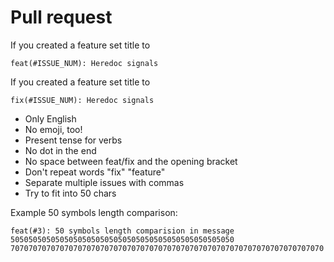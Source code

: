 # Pull request

If you created a feature set title to

```
feat(#ISSUE_NUM): Heredoc signals
```

If you created a feature set title to

```
fix(#ISSUE_NUM): Heredoc signals
```

+ Only English
+ No emoji, too!
+ Present tense for verbs
+ No dot in the end
+ No space between feat/fix and the opening bracket
+ Don't repeat words "fix" "feature"
+ Separate multiple issues with commas
+ Try to fit into 50 chars

Example 50 symbols length comparison:
```
feat(#3): 50 symbols length comparision in message
50505050505050505050505050505050505050505050505050
7070707070707070707070707070707070707070707070707070707070707070707070
```

